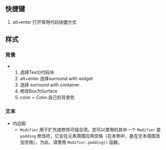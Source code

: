 ## 快捷键
1. alt+enter 打开常用代码快捷方式
## 样式
### 背景
* 1. 选择Text()代码块
  2. alt+enter 选择surround with widget
  3. 选择 surround with container
  4. 修改Box为Surface
  5. color = Color.自己的背景色
### 文本
* 内边距
  * `Modifier` 用于扩充或修饰可组合项。您可以使用的其中一个 `Modifier` 是 `padding` 修饰符，它会在元素周围应用空格（在本例中，是在文本周围添加空格）。为此，请使用 `Modifier.padding()` 函数。

